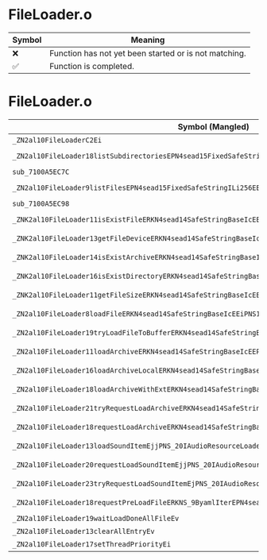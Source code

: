 # FileLoader.o
| Symbol | Meaning 
| ------------- | ------------- 
| :x: | Function has not yet been started or is not matching. 
| :white_check_mark: | Function is completed. 


# FileLoader.o
| Symbol (Mangled) | Symbol (Demangled) | Decompiled? |
| ------------- |  ------------- | ------------- |
| `_ZN2al10FileLoaderC2Ei` | `al::FileLoader::FileLoader(int)` | :x: |
| `_ZN2al10FileLoader18listSubdirectoriesEPN4sead15FixedSafeStringILi256EEEiPKc` | `al::FileLoader::listSubdirectories(sead::FixedSafeString<256> *,int,char const*)` | :x: |
| `sub_7100A5EC7C` | `` | :x: |
| `_ZN2al10FileLoader9listFilesEPN4sead15FixedSafeStringILi256EEEiPKcS6_` | `al::FileLoader::listFiles(sead::FixedSafeString<256> *,int,char const*,char const*)` | :x: |
| `sub_7100A5EC98` | `` | :x: |
| `_ZNK2al10FileLoader11isExistFileERKN4sead14SafeStringBaseIcEEPNS1_10FileDeviceE` | `al::FileLoader::isExistFile(sead::SafeStringBase<char> const&,sead::FileDevice *)const` | :x: |
| `_ZNK2al10FileLoader13getFileDeviceERKN4sead14SafeStringBaseIcEEPNS1_10FileDeviceE` | `al::FileLoader::getFileDevice(sead::SafeStringBase<char> const&,sead::FileDevice *)const` | :x: |
| `_ZNK2al10FileLoader14isExistArchiveERKN4sead14SafeStringBaseIcEEPNS1_10FileDeviceE` | `al::FileLoader::isExistArchive(sead::SafeStringBase<char> const&,sead::FileDevice *)const` | :x: |
| `_ZNK2al10FileLoader16isExistDirectoryERKN4sead14SafeStringBaseIcEEPNS1_10FileDeviceE` | `al::FileLoader::isExistDirectory(sead::SafeStringBase<char> const&,sead::FileDevice *)const` | :x: |
| `_ZNK2al10FileLoader11getFileSizeERKN4sead14SafeStringBaseIcEEPNS1_10FileDeviceE` | `al::FileLoader::getFileSize(sead::SafeStringBase<char> const&,sead::FileDevice *)const` | :x: |
| `_ZN2al10FileLoader8loadFileERKN4sead14SafeStringBaseIcEEiPNS1_10FileDeviceE` | `al::FileLoader::loadFile(sead::SafeStringBase<char> const&,int,sead::FileDevice *)` | :x: |
| `_ZN2al10FileLoader19tryLoadFileToBufferERKN4sead14SafeStringBaseIcEEPhjiPNS1_10FileDeviceE` | `al::FileLoader::tryLoadFileToBuffer(sead::SafeStringBase<char> const&,unsigned char *,unsigned int,int,sead::FileDevice *)` | :x: |
| `_ZN2al10FileLoader11loadArchiveERKN4sead14SafeStringBaseIcEEPNS1_10FileDeviceE` | `al::FileLoader::loadArchive(sead::SafeStringBase<char> const&,sead::FileDevice *)` | :x: |
| `_ZN2al10FileLoader16loadArchiveLocalERKN4sead14SafeStringBaseIcEEPKcPNS1_10FileDeviceE` | `al::FileLoader::loadArchiveLocal(sead::SafeStringBase<char> const&,char const*,sead::FileDevice *)` | :x: |
| `_ZN2al10FileLoader18loadArchiveWithExtERKN4sead14SafeStringBaseIcEEPKcPNS1_10FileDeviceE` | `al::FileLoader::loadArchiveWithExt(sead::SafeStringBase<char> const&,char const*,sead::FileDevice *)` | :x: |
| `_ZN2al10FileLoader21tryRequestLoadArchiveERKN4sead14SafeStringBaseIcEEPNS1_4HeapEPNS1_10FileDeviceE` | `al::FileLoader::tryRequestLoadArchive(sead::SafeStringBase<char> const&,sead::Heap *,sead::FileDevice *)` | :x: |
| `_ZN2al10FileLoader18requestLoadArchiveERKN4sead14SafeStringBaseIcEEPNS1_4HeapEPNS1_10FileDeviceE` | `al::FileLoader::requestLoadArchive(sead::SafeStringBase<char> const&,sead::Heap *,sead::FileDevice *)` | :x: |
| `_ZN2al10FileLoader13loadSoundItemEjjPNS_20IAudioResourceLoaderE` | `al::FileLoader::loadSoundItem(unsigned int,unsigned int,al::IAudioResourceLoader *)` | :x: |
| `_ZN2al10FileLoader20requestLoadSoundItemEjjPNS_20IAudioResourceLoaderE` | `al::FileLoader::requestLoadSoundItem(unsigned int,unsigned int,al::IAudioResourceLoader *)` | :x: |
| `_ZN2al10FileLoader23tryRequestLoadSoundItemEjPNS_20IAudioResourceLoaderE` | `al::FileLoader::tryRequestLoadSoundItem(unsigned int,al::IAudioResourceLoader *)` | :x: |
| `_ZN2al10FileLoader18requestPreLoadFileERKNS_9ByamlIterEPN4sead4HeapEPNS_20IAudioResourceLoaderE` | `al::FileLoader::requestPreLoadFile(al::ByamlIter const&,sead::Heap *,al::IAudioResourceLoader *)` | :x: |
| `_ZN2al10FileLoader19waitLoadDoneAllFileEv` | `al::FileLoader::waitLoadDoneAllFile(void)` | :x: |
| `_ZN2al10FileLoader13clearAllEntryEv` | `al::FileLoader::clearAllEntry(void)` | :x: |
| `_ZN2al10FileLoader17setThreadPriorityEi` | `al::FileLoader::setThreadPriority(int)` | :x: |
